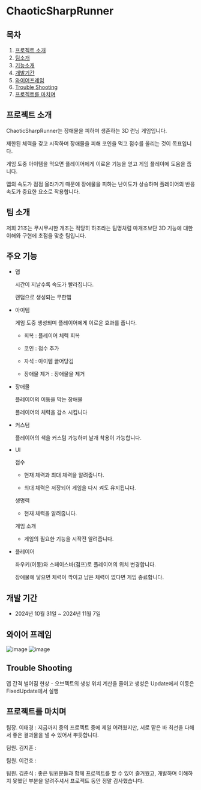 # ChaoticSharpRunner
## 목차
1. [프로젝트 소개](#프로젝트-소개)
2. [팀소개](#팀-소개)
3. [기능소개](#주요-기능)
4. [개발기간](#개발-기간)
5. [와이어프레임](#와이어-프레임)
6. [Trouble Shooting](#trouble-shooting)
7. [프로젝트를 마치며](#프로젝트를-마치며)

## 프로젝트 소개
ChaoticSharpRunner는 장애물을 피하며 생존하는 3D 런닝 게임입니다.

제한된 체력을 갖고 시작하며 장애물을 피해 코인을 먹고 점수를 올리는 것이 목표입니다.

게임 도중 아이템을 먹으면 플레이어에게 이로운 기능을 얻고 게임 플레이에 도움을 줍니다.

맵의 속도가 점점 올라가기 때문에 장애물을 피하는 난이도가 상승하며 플레이어의 반응속도가 중요한 요소로 작용합니다.

## 팀 소개
저희 21조는 무시무시한 개조는 적당히 하조라는 팀명처럼 마개조보단 3D 기능에 대한 이해와 구현에 초점을 맞춘 팀입니다.

## 주요 기능
- 맵
  
  시간이 지날수록 속도가 빨라집니다.
  
  랜덤으로 생성되는 무한맵

- 아이템
  
  게임 도중 생성되며 플레이어에게 이로운 효과를 줍니다.
  
  - 회복 : 플레이어 체력 회복
  
  - 코인 : 점수 추가
  
  - 자석 : 아이템 끌어당김
  
  - 장애물 제거 : 장애물을 제거

- 장애물
  
  플레이어의 이동을 막는 장애물
  
  플레이어의 체력을 감소 시킵니다
  
- 커스텀
  
  플레이어의 색을 커스텀 가능하며 날개 착용이 가능합니다.
  
- UI
  
  점수
  - 현재 체력과 최대 체력을 알려줍니다.
    
  - 최대 체력은 저장되어 게임을 다시 켜도 유지됩니다.
    
  생명력
  - 현재 체력을 알려줍니다.
    
  게임 소개
  - 게임의 필요한 기능을 시작전 알려줍니다.

- 플레이어
  
  좌우키(이동)와 스페이스바(점프)로 플레이어의 위치 변경합니다.
  
  장애물에 닿으면 체력이 깍이고 남은 체력이 없다면 게임 종료합니다.
  
## 개발 기간
- 2024년 10월 31일 ~ 2024년 11월 7일

## 와이어 프레임
![image](https://github.com/user-attachments/assets/6b728e6c-8111-467e-9ffe-2b5df865a61e)
![image](https://github.com/user-attachments/assets/5d871d79-7787-4b9a-8daf-442481a8b078)

## Trouble Shooting
맵 간격 벌어짐 현상 - 오브젝트의 생성 위치 계산을 줄이고 생성은 Update에서 이동은 FixedUpdate에서 실행

## 프로젝트를 마치며
팀장. 이태경 : 지금까지 중의 프로젝트 중에 제일 어려웠지만, 서로 맡은 바 최선을 다해서 좋은 결과물을 낼 수 있어서 뿌듯합니다.

팀원. 김지훈 : 

팀원. 이건호 : 

팀원. 김준식 : 좋은 팀원분들과 함께 프로젝트를 할 수 있어 즐거웠고, 개발하며 이해하지 못했던 부분을 알려주셔서 프로젝트 동안 정말 감사했습니다.
